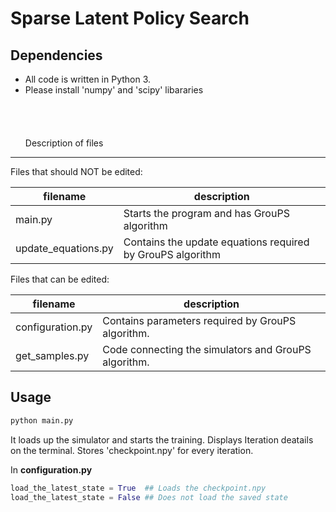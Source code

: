 Sparse Latent Policy Search
==========


Dependencies
------------

- All code is written in Python 3.
- Please install 'numpy' and 'scipy' libararies
<br><br><br><br><br>
Description of files
--------------------

Files that should NOT be edited:

filename                          |  description
----------------------------------|------------------------------------------------------------------------------------
main.py                           |  Starts the program and has GrouPS algorithm
update_equations.py               |  Contains the update equations required by GrouPS algorithm

Files that can be edited:

filename                          |  description
----------------------------------|------------------------------------------------------------------------------------
configuration.py                  |  Contains parameters required by GrouPS algorithm.
get_samples.py                    |  Code connecting the simulators and GrouPS algorithm.



Usage
--------------------

```python
python main.py
```
It loads up the simulator and starts the training. Displays Iteration deatails on the terminal. Stores 'checkpoint.npy' for every iteration.

In **configuration.py** 

```python
load_the_latest_state = True  ## Loads the checkpoint.npy
load_the_latest_state = False ## Does not load the saved state

```


